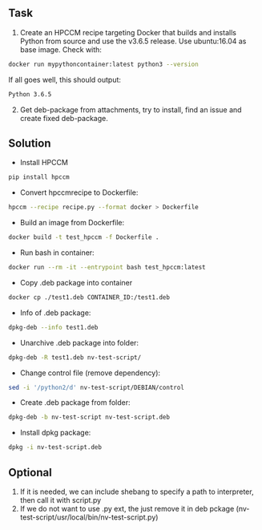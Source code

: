 Task
----
1. Create an HPCCM recipe targeting Docker that builds and installs Python from
source and use the v3.6.5 release. Use ubuntu:16.04 as base image. Check with:
```bash
docker run mypythoncontainer:latest python3 --version
```
If all goes well, this should output:
```bash
Python 3.6.5
```

2. Get deb-package from attachments, try to install, find an issue and create
fixed deb-package.

Solution
--------
- Install HPCCM
```bash
pip install hpccm
```
- Convert hpccmrecipe to Dockerfile:
```bash
hpccm --recipe recipe.py --format docker > Dockerfile
```
- Build an image from Dockerfile:
```bash
docker build -t test_hpccm -f Dockerfile .
```
- Run bash in container:
```bash
docker run --rm -it --entrypoint bash test_hpccm:latest
```
- Copy .deb package into container
```bash
docker cp ./test1.deb CONTAINER_ID:/test1.deb
```
- Info of .deb package:
```bash
dpkg-deb --info test1.deb
```
- Unarchive .deb package into folder:
```bash
dpkg-deb -R test1.deb nv-test-script/
```
- Change control file (remove dependency):
```bash
sed -i '/python2/d' nv-test-script/DEBIAN/control
```
- Create .deb package from folder:
```bash
dpkg-deb -b nv-test-script nv-test-script.deb
```
- Install dpkg package:
```bash
dpkg -i nv-test-script.deb
```
Optional
--------
1. If it is needed, we can include shebang to specify a path to interpreter, then call it with script.py
2. If we do not want to use .py ext, the just remove it in deb pckage (nv-test-script/usr/local/bin/nv-test-script.py)
